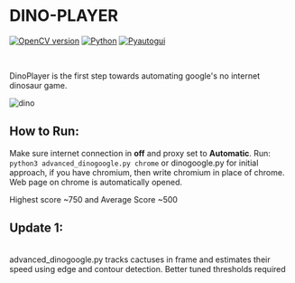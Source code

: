 # DINO-PLAYER
[![OpenCV version](https://img.shields.io/badge/opencv--python-3.4-brightgreen)](https://pypi.org/project/opencv-python/)
[![Python](https://img.shields.io/badge/python-3.7-brightgreen)](https://python.org)
[![Pyautogui](https://img.shields.io/badge/pyautogui-0.9.48%20-brightgreen)](https://pypi.org/project/PyAutoGUI/)

<br>


DinoPlayer is the first step towards automating google's no internet dinosaur game.

![dino](https://user-images.githubusercontent.com/45457947/71259289-1f76d180-235e-11ea-96da-3bd84b256e05.png)

## How to Run:
Make sure internet connection in **off** and proxy set to **Automatic**. Run: `python3 advanced_dinogoogle.py chrome` or dinogoogle.py for initial approach, if you have chromium, then write chromium in place of chrome. Web page on chrome is automatically opened.



Highest score ~750 and Average Score ~500

## Update 1: 
<br>
advanced_dinogoogle.py tracks cactuses in frame and estimates their speed using edge and contour detection. Better tuned thresholds required 

